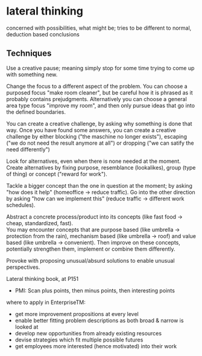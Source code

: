 # lateral thinking

concerned with possibilities, what might be; tries to be different to normal, deduction based conclusions

## Techniques

Use a creative pause; meaning simply stop for some time trying to come up with something new.

Change the focus to a different aspect of the problem. 
You can choose a purposed focus "make room cleaner", but be careful how it is phrased as it probably contains prejudgments.
Alternatively you can choose a general area type focus "improve my room", and then only pursue ideas that go into the defined boundaries.

You can create a creative challenge, by asking why something is done that way. 
Once you have found some answers, you can create a creative challenge by either blocking ("the maschine no longer exists"), escaping ("we do not need the result anymore at all") or dropping ("we can satify the need differently")

Look for alternatives, even when there is none needed at the moment. 
Create alternatives by fixing purpose, resemblance (lookalikes), group (type of thing) or concept ("reward for work"). 

Tackle a bigger concept than the one in question at the moment; by asking "how does it help" (homeoffice -> reduce traffic). 
Go into the other direction by asking "how can we implement this" (reduce traffic -> different work schedules).

Abstract a concrete process/product into its concepts (like fast food -> cheap, standardized, fast).  
You may encounter concepts that are purpose based (like umbrella -> protection from the rain), mechanism based (like umbrella -> roof) and value based (like umbrella -> convenient).
Then improve on these concepts, potentially strengthen them, implement or combine them differently.

Provoke with proposing unusual/absurd solutions to enable unusual perspectives.

Lateral thinking book, at P151

- PMI: Scan plus points, then minus points, then interesting points

where to apply in EnterpriseTM:
- get more improvement propositions at every level
- enable better fitting problem descriptions as both broad & narrow is looked at
- develop new opportunities from already existing resources
- devise strategies which fit multiple possible futures
- get employees more interested (hence motivated) into their work
